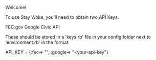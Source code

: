 Welcome!



To use Stay Woke, you'll need to obtain two API Keys.


FEC.gov
Google Civic API


These should be stored in a 'keys.rb' file in your config folder next to 'environment.rb' in the format:

API_KEY = {:fec=> "<your-api-key>", :google=> "<your-api-key"}